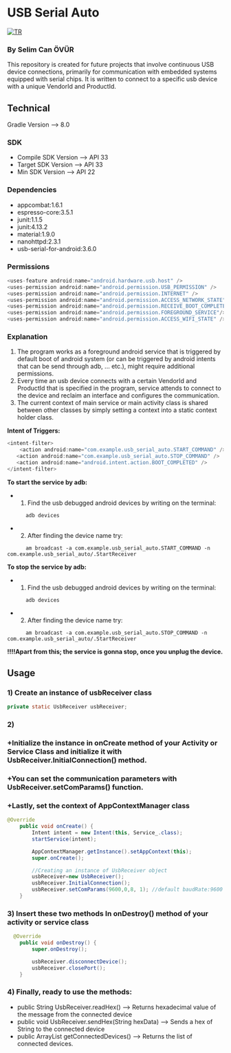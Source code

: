 # USB Serial Auto


[![TR](https://github.com/selimsii/Usb-Serial-Auto/blob/master/svg/tr.svg)](README_TR.md)

### By Selim Can ÖVÜR

This repository is created for future projects that involve continuous USB device connections, primarily for communication with embedded systems equipped with serial chips. It is written to connect to a specific usb device with a unique VendorId and ProductId.

## Technical
Gradle Version --> 8.0
### SDK
+ Compile SDK Version --> API 33
+ Target SDK Version --> API 33
+ Min SDK Version --> API 22

### Dependencies
+ appcombat:1.6.1
+ espresso-core:3.5.1
+ junit:1.1.5
+ junit:4.13.2
+ material:1.9.0
+ nanohttpd:2.3.1
+ usb-serial-for-android:3.6.0

### Permissions
```Java
<uses-feature android:name="android.hardware.usb.host" />
<uses-permission android:name="android.permission.USB_PERMISSION" />
<uses-permission android:name="android.permission.INTERNET" />
<uses-permission android:name="android.permission.ACCESS_NETWORK_STATE" />
<uses-permission android:name="android.permission.RECEIVE_BOOT_COMPLETED" />
<uses-permission android:name="android.permission.FOREGROUND_SERVICE"/>
<uses-permission android:name="android.permission.ACCESS_WIFI_STATE" />
```

### Explanation

1) The program works as a foreground android service that is triggered by default boot of android system (or can be triggered by android intents that can be send through adb, ... etc.), might require additional permissions.
2) Every time an usb device connects with a certain VendorId and ProductId that is specified in the program, service attends to connect to the device and reclaim an interface and configures the communication.
3) The current context of main service or main activity class is shared between other classes by simply setting a context into a static context holder class.

**Intent of Triggers:**
```Java
<intent-filter>
    <action android:name="com.example.usb_serial_auto.START_COMMAND" />
   <action android:name="com.example.usb_serial_auto.STOP_COMMAND" />
   <action android:name="android.intent.action.BOOT_COMPLETED" />
</intent-filter>
```
**To start the service by adb:**
  - 1) Find the usb debugged android devices by writing on the terminal:
```
      adb devices
```
  - 2) After finding the device name try:
```
      am broadcast -a com.example.usb_serial_auto.START_COMMAND -n com.example.usb_serial_auto/.StartReceiver
```

**To stop the service by adb:**
 - 1) Find the usb debugged android devices by writing on the terminal:
```
      adb devices
```
  - 2) After finding the device name try:
```
      am broadcast -a com.example.usb_serial_auto.STOP_COMMAND -n com.example.usb_serial_auto/.StartReceiver
```
**!!!!Apart from this; the service is gonna stop, once you unplug the device.**
  
## Usage

### 1) Create an instance of usbReceiver class
```Java
private static UsbReceiver usbReceiver;
```

### 2) 
### +Initialize the instance in onCreate method of your Activity or Service Class and initialize it with UsbReceiver.InitialConnection() method. 
### +You can set the communication parameters with UsbReceiver.setComParams() function. 
### +Lastly, set the context of AppContextManager class

```Java
@Override
    public void onCreate() {
        Intent intent = new Intent(this, Service_.class);
        startService(intent);

        AppContextManager.getInstance().setAppContext(this);
        super.onCreate();

        //Creating an instance of UsbReceiver object
        usbReceiver=new UsbReceiver();
        usbReceiver.InitialConnection();
        usbReceiver.setComParams(9600,0,8, 1); //default baudRate:9600 parityBit:None, dataBits:8 bits, stopBit:1
    }
```
### 3) Insert these two methods In onDestroy() method of your activity or service class
```Java
  @Override
    public void onDestroy() {
        super.onDestroy();

        usbReceiver.disconnectDevice();
        usbReceiver.closePort();
    }
```
### 4) Finally, ready to use the methods:
+ public String UsbReceiver.readHex() --> Returns hexadecimal value of the message from the connected device
+ public void UsbReceiver.sendHex(String hexData) --> Sends a hex of String to the connected device
+ public  ArrayList<UsbDevice> getConnectedDevices() --> Returns the list of connected devices.
